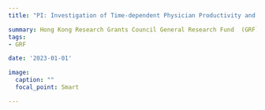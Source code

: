 ```yaml
---
title: "PI: Investigation of Time-dependent Physician Productivity and Application in Emergency Department Waiting Time Management 2023 - 2025"

summary: Hong Kong Research Grants Council General Research Fund  (GRF) 	17501022
tags:
- GRF

date: '2023-01-01'

image:
  caption: ""
  focal_point: Smart

---
```

